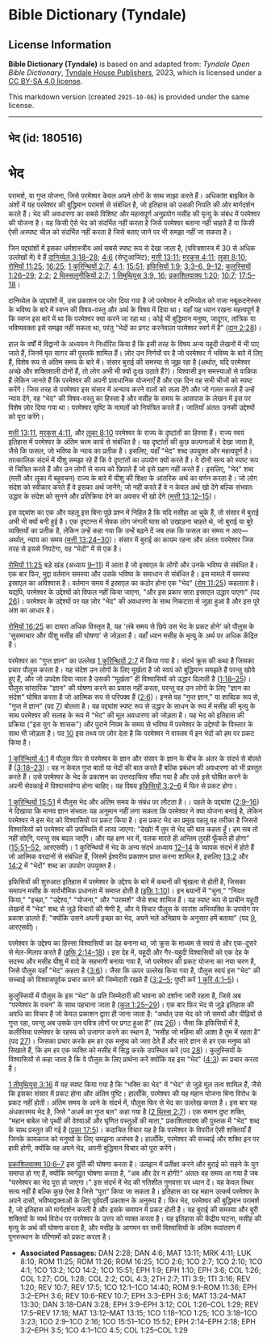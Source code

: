 # Bible Dictionary (Tyndale)

## License Information

**Bible Dictionary (Tyndale)** is based on and adapted from: _Tyndale Open Bible Dictionary_, [Tyndale House Publishers](https://tyndaleopenresources.com/), 2023, which is licensed under a [CC BY-SA 4.0 license](https://creativecommons.org/licenses/by-sa/4.0/legalcode.en).

This markdown version (created `2025-10-06`) is provided under the same license.



--------------------------------

## भेद (id: 180516)

भेद
===

परामर्श, या गुप्त योजना, जिसे परमेश्वर केवल अपने लोगों के साथ साझा करते हैं। अधिकांश बाइबिल के अंशों में यह परमेश्वर की बुद्धिमान परामर्श से संबंधित है, जो इतिहास को उसकी नियति की ओर मार्गदर्शन करते हैं। भेद की अवधारणा का सबसे विशिष्ट और महत्वपूर्ण अनुप्रयोग मसीह की मृत्यु के संबंध में परमेश्वर की योजना है। यह किसी ऐसे भेद को संदर्भित नहीं करता है जिसे परमेश्वर बताना नहीं चाहते हैं या किसी ऐसी अस्पष्ट चीज़ को संदर्भित नहीं करता है जिसे बताए जाने पर भी समझा नहीं जा सकता है।

जिन पद्द्यांशों में इसका धर्मशास्त्रीय अर्थ सबसे स्पष्ट रूप से देखा जाता है, (पवित्रशास्त्र में 30 से अधिक उल्लेखों में) वे हैं [दानिय्येल 3:18–28](https://ref.ly/Dan3:18-Dan3:28); [4:6](https://ref.ly/Dan4:6) (सेप्टुआजिंट); [मत्ती 13:11](https://ref.ly/Matt13:11); [मरकुस 4:11](https://ref.ly/Mark4:11); [लूका 8:10](https://ref.ly/Luke8:10); [रोमियों 11:25](https://ref.ly/Rom11:25); [16:25](https://ref.ly/Rom16:25); [1 कुरिन्थियों 2:7](https://ref.ly/1Cor2:7); [4:1](https://ref.ly/1Cor4:1); [15:51](https://ref.ly/1Cor15:51); [इफिसियों 1:9](https://ref.ly/Eph1:9); [3:3–6, 9–12](https://ref.ly/Eph3:3-Eph3:6,Eph3:9-Eph3:12); [कुलुस्सियों 1:26–29](https://ref.ly/Col1:26-Col1:29); [2:2](https://ref.ly/Col2:2); [2 थिस्सलुनीकियों 2:7](https://ref.ly/2Thess2:7); [1 तिमुथियुस 3:9, 16](https://ref.ly/1Tim3:9,1Tim3:16); [प्रकाशितवाक्य 1:20](https://ref.ly/Rev1:20); [10:7](https://ref.ly/Rev10:7); [17:5–18](https://ref.ly/Rev17:5-Rev17:18)।

दानिय्येल के पद्द्यांशों में, उस प्रकाशन पर जोर दिया गया है जो परमेश्वर ने दानिय्येल को राजा नबूकदनेस्सर के भविष्य के बारे में स्वप्न की विषय\-वस्तु और अर्थ के विषय में दिया था। यहाँ यह ध्यान रखना महत्वपूर्ण है कि स्वप्न इस बारे में था कि परमेश्वर क्या करने जा रहा था। कोई भी बुद्धिमान मनुष्य, जादूगर, तांत्रिक या भविष्यवक्ता इसे समझा नहीं सकता था, परंतु “भेदों का प्रगट करनेवाला परमेश्वर स्वर्ग में है” ([दान 2:28](https://ref.ly/Dan2:28))।

हाल के वर्षों में विद्वानों के अध्ययन ने निर्धारित किया है कि इसी तरह के विषय अन्य यहूदी लेखनों में भी पाए जाते हैं, जिनमें मृत सागर की पुस्तकें शामिल हैं। ज़ोर उन निर्णयों पर है जो परमेश्वर ने भविष्य के बारे में लिए हैं, विशेष रूप से अंतिम समय के बारे में। संसार बुराई की समस्या से जूझ रहा है (अर्थात्, यदि परमेश्वर अच्छे और शक्तिशाली दोनों हैं, तो लोग अभी भी क्यों दुःख उठाते हैं?)। विश्वासी इन समस्याओं से वाकिफ हैं लेकिन जानते हैं कि परमेश्वर की अपनी प्रावधानिक योजनाएँ हैं और एक दिन वह सभी चीजों को स्पष्ट करेंगे। जिस तरह से परमेश्वर इस संसार में अन्याय करने वालों को सज़ा देंगे और जो गलत करते हैं उन्हें न्याय देंगे, वह "भेद" की विषय\-वस्तु का हिस्सा है और मसीह के समय के आसपास के लेखन में इस पर विशेष ज़ोर दिया गया था। परमेश्वर सृष्टि के मामलों को नियंत्रित करते हैं। जातियाँ अंततः उनकी उद्देश्यों को पूरा करेंगे।

[मत्ती 13:11](https://ref.ly/Matt13:11), [मरकुस 4:11](https://ref.ly/Mark4:11), और [लूका 8:10](https://ref.ly/Luke8:10) परमेश्वर के राज्य के दृष्टांतों का हिस्सा हैं। राज्य स्वयं इतिहास में परमेश्वर के अंतिम चरम कार्य से संबंधित है। यह दृष्टांतों की कुछ कल्पनाओं में देखा जाता है, जैसे कि फसल, जो भविष्य के न्याय का प्रतीक है। इसलिए, यहाँ "भेद" शब्द उपयुक्त और महत्वपूर्ण है। तात्कालिक संदर्भ में यीशु समझा रहे हैं कि वे दृष्टांतों का उपयोग क्यों करते हैं। वे दोनों सत्य को स्पष्ट रूप से चित्रित करते हैं और उन लोगों से सत्य को छिपाते हैं जो इसे ग्रहण नहीं करते हैं। इसलिए, "भेद" शब्द (मत्ती और लूका में बहुवचन) राज्य के बारे में यीशु की शिक्षा के आंतरिक अर्थ का वर्णन करता है। जो लोग संदेश को स्वीकार करते हैं वे इसका अर्थ जानेंगे; जो नहीं करते हैं वे न केवल अर्थ खो देंगे बल्कि संभवतः उद्धार के संदेश को सुनने और प्रतिक्रिया देने का अवसर भी खो देंगे ([मत्ती 13:12–15](https://ref.ly/Matt13:12-Matt13:15))।

इस पद्द्यांश का एक और पहलू इस बिना पूछे प्रश्न में निहित है कि यदि मसीहा आ चुके हैं, तो संसार में बुराई अभी भी क्यों बनी हुई है। एक दृष्टान्त में सेवक लोग जंगली घास को उखाड़ना चाहते थे, जो बुराई या बुरे व्यक्तियों का प्रतीक है, लेकिन उन्हें कहा गया कि उन्हें बढ़ने दें जब तक कि फसल का समय न आए—अर्थात्, न्याय का समय ([मत्ती 13:24–30](https://ref.ly/Matt13:24-Matt13:30))। संसार में बुराई का कायम रहना और अंततः परमेश्वर जिस तरह से इससे निपटेगा, वह “भेदों” में से एक है।

[रोमियों 11:25](https://ref.ly/Rom11:25) बड़े खंड (अध्याय [9–11](https://ref.ly/Rom9:1-Rom11:36)) में आता है जो इस्राएल के लोगों और उनके भविष्य से संबंधित है। एक बार फिर, मुद्दा वर्तमान समस्या और उसके भविष्य के समाधान से संबंधित है। इस मामले में समस्या इस्राएल का अविश्वास है। वर्तमान समय में इस्राएल का कठोर होना एक "भेद" ([रोम 11:25](https://ref.ly/Rom11:25)) कहलाता है। यद्यपि, परमेश्वर के उद्देश्यों को विफल नहीं किया जाएगा, "और इस प्रकार सारा इस्राएल उद्धार पाएगा" (पद [26](https://ref.ly/Rom11:26))। परमेश्वर के उद्देश्यों पर यह ज़ोर "भेद" की अवधारणा के साथ निकटता से जुड़ा हुआ है और इस पूरे अंश का आधार है।

[रोमियों 16:25](https://ref.ly/Rom16:25) का दायरा अधिक विस्तृत है, यह 'लंबे समय से छिपे उस भेद के प्रकट होने' को पौलुस के 'सुसमाचार और यीशु मसीह की घोषणा' से जोड़ता है। यहाँ ध्यान मसीह के मृत्यु के अर्थ पर अधिक केंद्रित है। 

परमेश्वर का "गुप्त ज्ञान" का उल्लेख [1 कुरिन्थियों 2:7](https://ref.ly/1Cor2:7) में किया गया है। संदर्भ क्रूस की कथा है जिसका प्रचार पौलुस करता है। यह संदेश उन लोगों के लिए मूर्खता है जो स्वयं को बुद्धिमान समझते हैं परन्तु खोये हुए हैं, और जो उपदेश दिया जाता है उसकी “मूर्खता” ही विश्वासियों को उद्धार दिलाती है ([1:18–25](https://ref.ly/1Cor1:18-1Cor1:25))। पौलुस सांसारिक "ज्ञान" की घोषणा करने का प्रयास नहीं करता, परन्तु वह उन लोगों के लिए "ज्ञान का संदेश" घोषित करता है जो आत्मिक रूप से परिपक्व हैं ([2:6](https://ref.ly/1Cor2:6))। इनसे वह "गुप्त ज्ञान," या शाब्दिक रूप से, "गुप्त में ज्ञान" (पद [7](https://ref.ly/1Cor2:7)) बोलता है। यह पद्द्यांश स्पष्ट रूप से उद्धार के साधन के रूप में मसीह की मृत्यु के साथ परमेश्वर की सलाह के रूप में “भेद” की मूल अवधारणा को जोड़ता है। यह भेद को इतिहास की प्रक्रिया ("इस युग के शासक") और पुराने नियम के समय से भविष्य में परमेश्वर के उद्देश्यों के विस्तार के साथ भी जोड़ता है। पद [10](https://ref.ly/1Cor2:10) इस तथ्य पर ज़ोर देता है कि परमेश्वर ने वास्तव में इन भेदों को हम पर प्रकट किया है।

[1 कुरिन्थियों 4:1](https://ref.ly/1Cor4:1) में पौलुस फिर से परमेश्वर के ज्ञान और संसार के ज्ञान के बीच के अंतर के संदर्भ से बोलते हैं ([3:18–23](https://ref.ly/1Cor3:18-1Cor3:23))। वह न केवल गुप्त बातों या भेदों की बात करते हैं बल्कि प्रबंधन की अवधारणा को भी प्रस्तुत करते हैं। उसे परमेश्वर के भेद के प्रकाशन का उत्तरदायित्व सौंपा गया है और उसे इसे घोषित करने के अपनी सेवकाई में विश्वासयोग्य होना चाहिए। यह विषय [इफिसियों 3:2–6](https://ref.ly/Eph3:2-Eph3:6) में फिर से प्रकट होगा।

[1 कुरिन्थियों 15:51](https://ref.ly/1Cor15:51) में पौलुस भेद और अंतिम समय के संबंध पर लौटता है।। पहले के पद्द्यांश ([2:9–16](https://ref.ly/1Cor2:9-1Cor2:16)) ने दिखाया कि मानव ज्ञान संभवतः यह अनुमान नहीं लगा सकता कि परमेश्वर ने क्या योजना बनाई है, लेकिन परमेश्वर ने इस भेद को विश्वासियों पर प्रकट किया है। इस प्रकट भेद का प्रमुख पहलू वह तरीका है जिससे विश्वासियों को परमेश्वर की उपस्थिति में लाया जाएगा: "देखो! मैं तुम से भेद की बात कहता हूँ। हम सब तो नहीं सोएँगे, परन्तु सब बदल जाएँगे। और यह क्षण भर में, पलक मारते ही अन्तिम तुरही फूँकते ही होगा” ([15:51–52](https://ref.ly/1Cor15:51-1Cor15:52), आरएसवी)। 1 कुरिन्थियों में भेद के अन्य संदर्भ अध्याय [12–14](https://ref.ly/1Cor12:1-1Cor14:40) के व्यापक संदर्भ में होते हैं जो आत्मिक वरदानों से संबंधित हैं, जिसमें ईश्वरीय प्रकाशन प्राप्त करना शामिल है, इसलिए [13:2](https://ref.ly/1Cor13:2) और [14:2](https://ref.ly/1Cor14:2) में "भेदों" शब्द का उपयोग उपयुक्त है।

इफिसियों की शुरुआत इतिहास में परमेश्वर के उद्देश्य के बारे में कथनों की श्रृंखला से होती है, जिसका समापन मसीह के सार्वभौमिक प्रधानता में समाप्त होती है ([इफि 1:10](https://ref.ly/Eph1:10))। इन बयानों में "चुना," "नियत किया," "इच्छा," "उद्देश्य," "योजना," और "परामर्श" जैसे शब्द शामिल हैं। यह स्पष्ट रूप से प्राचीन यहूदी लेखनों में "भेद" शब्द से जुड़े विचारों की श्रेणी है, और ये विचार पौलुस के सारांश अभिव्यक्ति के उपयोग पर प्रकाश डालते हैं: "क्योंकि उसने अपनी इच्छा का भेद, अपने भले अभिप्राय के अनुसार हमें बताया" (पद [9](https://ref.ly/Eph1:9), आरएसवी)।

परमेश्वर के उद्देश्य का हिस्सा विश्वासियों का देह बनाना था, जो क्रूस के माध्यम से स्वयं से और एक\-दूसरे से मेल\-मिलाप करते हैं ([इफि 2:14–18](https://ref.ly/Eph2:14-Eph2:18))। इस देह में, यहूदी और गैर\-यहूदी विश्वासियों को एक देह के सदस्य और मसीह यीशु में वादे के सहभागी बनाया गया है, जो परमेश्वर की प्रकट योजना का नया चरण है, जिसे पौलुस यहाँ "भेद" कहता है ([3:6](https://ref.ly/Eph3:6))। जैसा कि ऊपर उल्लेख किया गया है, पौलुस स्वयं इस "भेद" की सच्चाई को विश्वासपूर्वक प्रचार करने की जिम्मेदारी रखते हैं ([3:2–5](https://ref.ly/Eph3:2-Eph3:5); पुष्टी करें [1 कुरि 4:1–5](https://ref.ly/1Cor4:1-1Cor4:5))।

कुलुस्सियों में पौलुस के इस “भेद” के प्रति जिम्मेदारी की भावना को दर्शाना जारी रहता है, जिसे अब “परमेश्वर के वचन” के साथ पहचाना जाता है ([कुल 1:25–29](https://ref.ly/Col1:25-Col1:29))। एक बार फिर भेद से जुड़े इतिहास की अवधि का विचार है जो केवल प्रकाशन द्वारा ही जाना जाता है: “अर्थात् उस भेद को जो समयों और पीढ़ियों से गुप्त रहा, परन्तु अब उसके उन पवित्र लोगों पर प्रगट हुआ है” (पद [26](https://ref.ly/Col1:26))। जैसा कि इफिसियों में है, कलीसिया परमेश्वर के रहस्य को उजागर करने का स्थान है, “मसीह जो महिमा की आशा है तुम में रहता है” (पद [27](https://ref.ly/Col1:27))। जिसका प्रचार करके हम हर एक मनुष्य को जता देते हैं और सारे ज्ञान से हर एक मनुष्य को सिखाते हैं, कि हम हर एक व्यक्ति को मसीह में सिद्ध करके उपस्थित करें (पद [28](https://ref.ly/Col1:28))। कुलुस्सियों के विश्वासियों से कहा जाता है कि वे पौलुस के लिए प्रार्थना करें क्योंकि वह इस "भेद" ([4:3](https://ref.ly/Col4:3)) का प्रचार करता है।

[1 तीमुथियुस 3:16](https://ref.ly/1Tim3:16) में यह स्पष्ट किया गया है कि "भक्ति का भेद" में "भेद" से जुड़े मूल तत्व शामिल हैं, जैसे कि इसका संसार में प्रकट होना और अंतिम पुष्टि। हालाँकि, परमेश्वर की यह महान योजना बिना विरोध के प्रकट नहीं होती। अंतिम समय के आने के संदर्भ में, पौलुस फिर से भेद का उल्लेख करता है। इस बार यह अंधकारमय भेद है, जिसे "अधर्म का गुप्त बल" कहा गया है ([2 थिस्स 2:7](https://ref.ly/2Thess2:7))। एक समान दुष्ट शक्ति, "महान बाबेल जो पृथ्वी की वेश्याओं और घृणित वस्तुओं की माता," प्रकाशितवाक्य की पुस्तक में "भेद" शब्द के साथ प्रस्तुत की गई है ([प्रका 17:5](https://ref.ly/Rev17:5))। कदाचित विचार यह है कि परमेश्वर के विपरीत ऐसी शक्तियाँ हैं जिनके कामकाज को मनुष्यों के लिए समझना असंभव है। हालाँकि, परमेश्वर की सच्चाई और शक्ति इन पर हावी होगी, क्योंकि वह अपने भेद, अपनी बुद्धिमान विचार को पूरा करेंगे।

[प्रकाशितवाक्य 10:6–7](https://ref.ly/Rev10:6-Rev10:7) इस पूर्ति की घोषणा करता है। उलझन में प्रतीक्षा करने और बुराई को सहने के युग समाप्त हो गए हैं, क्योंकि स्वर्गदूत घोषणा करता है, "अब और देर न होगी!" अंततः वह समय आ गया है जब "परमेश्वर का भेद पूरा हो जाएगा।" इस संदर्भ में भेद की गतिशील गुणवत्ता पर ध्यान दें। यह केवल स्थिर सत्य नहीं है बल्कि कुछ ऐसा है जिसे “पूरा” किया जा सकता है। इतिहास का यह महान उत्कर्ष परमेश्वर के अपने दासों, भविष्यद्वक्ताओं के लिए पूर्ववर्ती प्रकाशन के अनुरूप है। फिर भेद, परमेश्वर की बुद्धिमान परामर्श है, जो इतिहास को मार्गदर्शन करती है और इसके समापन में प्रकट होती है। यह बुराई की समस्या और बुरी शक्तियों के व्यर्थ विरोध पर परमेश्वर के उत्तर को व्यक्त करता है। यह इतिहास की केंद्रीय घटना, मसीह की मृत्यु के अर्थ की घोषणा करता है, और मसीह के आगमन पर सभी विश्वासियों के अंतिम रूपांतरण में पुनरुत्थान के परिणामों को प्रकट करता है।

* **Associated Passages:** DAN 2:28; DAN 4:6; MAT 13:11; MRK 4:11; LUK 8:10; ROM 11:25; ROM 11:26; ROM 16:25; 1CO 2:6; 1CO 2:7; 1CO 2:10; 1CO 4:1; 1CO 13:2; 1CO 14:2; 1CO 15:51; EPH 1:9; EPH 1:10; EPH 3:6; COL 1:26; COL 1:27; COL 1:28; COL 2:2; COL 4:3; 2TH 2:7; 1TI 3:9; 1TI 3:16; REV 1:20; REV 10:7; REV 17:5; 1CO 12:1–1CO 14:40; ROM 9:1–ROM 11:36; EPH 3:2–EPH 3:6; REV 10:6–REV 10:7; EPH 3:3–EPH 3:6; MAT 13:24–MAT 13:30; DAN 3:18–DAN 3:28; EPH 3:9–EPH 3:12; COL 1:26–COL 1:29; REV 17:5–REV 17:18; MAT 13:12–MAT 13:15; 1CO 1:18–1CO 1:25; 1CO 3:18–1CO 3:23; 1CO 2:9–1CO 2:16; 1CO 15:51–1CO 15:52; EPH 2:14–EPH 2:18; EPH 3:2–EPH 3:5; 1CO 4:1–1CO 4:5; COL 1:25–COL 1:29

